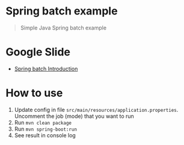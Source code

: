 # Spring batch example

> Simple Java Spring batch example

# Google Slide

- [Spring batch Introduction](https://docs.google.com/presentation/d/1a7SwA2p_mXk8j9HvR7bYvnn5tbVzRHIdHakSAHWryNM/edit?usp=sharing)

# How to use

1. Update config in file `src/main/resources/application.properties`. Uncomment the job (mode) that you want to run
2. Run `mvn clean package`
3. Run `mvn spring-boot:run`
4. See result in console log

